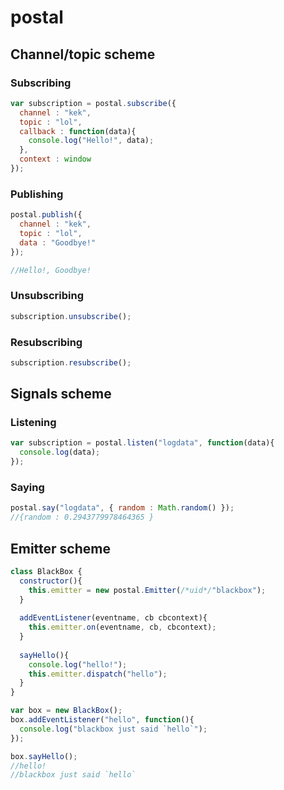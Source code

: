 # postal

## Channel/topic scheme 

### Subscribing

```javascript
var subscription = postal.subscribe({
  channel : "kek",
  topic : "lol",
  callback : function(data){
    console.log("Hello!", data);
  },
  context : window
});
```

### Publishing

```javascript
postal.publish({
  channel : "kek",
  topic : "lol",
  data : "Goodbye!"
});

//Hello!, Goodbye!

```

### Unsubscribing

```javascript
subscription.unsubscribe();
```

### Resubscribing

```javascript
subscription.resubscribe();
```

## Signals scheme 

### Listening

```javascript
var subscription = postal.listen("logdata", function(data){
  console.log(data);
});
```

### Saying

```javascript
postal.say("logdata", { random : Math.random() });
//{random : 0.2943779978464365 }
```
## Emitter scheme

```javascript
class BlackBox {
  constructor(){
    this.emitter = new postal.Emitter(/*uid*/"blackbox");
  }
  
  addEventListener(eventname, cb cbcontext){
    this.emitter.on(eventname, cb, cbcontext);
  }
  
  sayHello(){
    console.log("hello!");
    this.emitter.dispatch("hello");
  }
}

var box = new BlackBox();
box.addEventListener("hello", function(){
  console.log("blackbox just said `hello`");
});

box.sayHello();
//hello!
//blackbox just said `hello`

```
